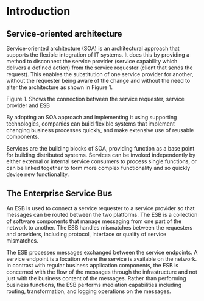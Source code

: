 <!-- image -->

# Introduction

## Service-oriented architecture

Service-oriented architecture (SOA) is an architectural approach that supports the flexible
integration of IT systems. It does this by providing a method to disconnect the service provider
(service capability which delivers a defined action) from the service requester (client that sends
the request). This enables the substitution of one service provider for another, without the
requester being aware of the change and without the need to alter the architecture as shown in Figure 1.

Figure 1. Shows the connection between the service requester, service provider and ESB

<!-- image -->

By adopting an SOA approach and implementing it using supporting technologies, companies can
build flexible systems that implement changing business processes quickly, and make extensive use of
reusable components.

Services are the building blocks of SOA, providing function as a base point for building
distributed systems. Services can be invoked independently by either external or internal service
consumers to process single functions, or can be linked together to form more complex functionality
and so quickly devise new functionality.

## The Enterprise Service Bus

An ESB is used to connect a service requester to a service provider so that messages can be
routed between the two platforms. The ESB is a collection of software components that manage
messaging from one part of the network to another. The ESB handles mismatches between the requesters
and providers, including protocol, interface or quality of service mismatches.

The ESB processes messages exchanged between the service endpoints. A service endpoint is a
location where the service is available on the network. In contrast with regular business
application components, the ESB is concerned with the flow of the messages through the
infrastructure and not just with the business content of the messages. Rather than performing
business functions, the ESB performs mediation capabilities including routing, transformation, and
logging operations on the messages.

<!-- image -->